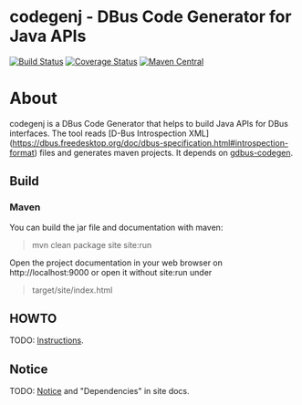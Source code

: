 codegenj - DBus Code Generator for Java APIs
============================================

[![Build Status](https://travis-ci.org/olir/codegenj.png)](https://travis-ci.org/olir/codegenj/builds)
[![Coverage Status](https://coveralls.io/repos/github/olir/codegenj/badge.svg?branch=master)](https://coveralls.io/github/olir/codegenj?branch=master)
[![Maven Central](https://maven-badges.herokuapp.com/maven-central/de.serviceflow/codegenj/badge.png)](https://maven-badges.herokuapp.com/maven-central/de.serviceflow/codegenj)

# About

codegenj is a DBus Code Generator that helps to build Java APIs for DBus interfaces. The tool reads [D-Bus Introspection XML] (https://dbus.freedesktop.org/doc/dbus-specification.html#introspection-format)
 files and generates maven projects. It depends on [gdbus-codegen](https://developer.gnome.org/gio/stable/gdbus-codegen.html). 

## Build

### Maven

You can build the jar file and documentation with maven:

> mvn clean package site site:run

Open the project documentation in your web browser on http://localhost:9000 
or open it without site:run under

> target/site/index.html
 
## HOWTO

TODO: [Instructions](src/site/markdown/instructions.md).
 
## Notice

TODO: [Notice](Notice.html) and "Dependencies" in site docs.
